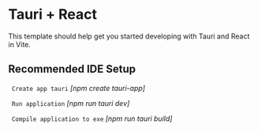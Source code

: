 # Tauri + React

This template should help get you started developing with Tauri and React in Vite.

## Recommended IDE Setup

` Create app tauri`
_[npm create tauri-app]_

` Run application`
_[npm run tauri dev]_

` Compile application to exe`
_[npm run tauri build]_
